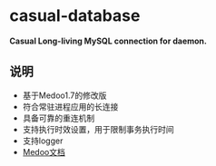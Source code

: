 # casual-database
**Casual Long-living MySQL connection for daemon.**
## 说明
- 基于Medoo1.7的修改版
- 符合常驻进程应用的长连接
- 具备可靠的重连机制
- 支持执行时效设置，用于限制事务执行时间
- 支持logger  
- [Medoo文档](https://medoo.in/doc)
